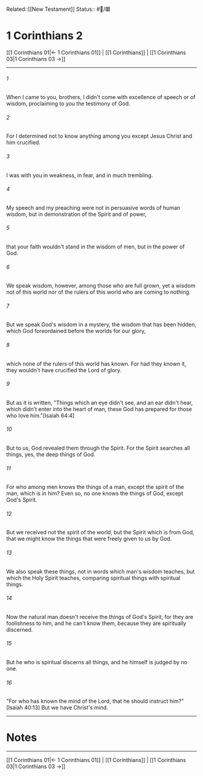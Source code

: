 Related::[[New Testament]]
Status:: #📖/🟥
# 1 Corinthians 2

[[1 Corinthians 01|← 1 Corinthians 01]] | [[1 Corinthians]] | [[1 Corinthians 03|1 Corinthians 03 →]]
***



###### 1 
When I came to you, brothers, I didn't come with excellence of speech or of wisdom, proclaiming to you the testimony of God. 

###### 2 
For I determined not to know anything among you except Jesus Christ and him crucified. 

###### 3 
I was with you in weakness, in fear, and in much trembling. 

###### 4 
My speech and my preaching were not in persuasive words of human wisdom, but in demonstration of the Spirit and of power, 

###### 5 
that your faith wouldn't stand in the wisdom of men, but in the power of God. 

###### 6 
We speak wisdom, however, among those who are full grown, yet a wisdom not of this world nor of the rulers of this world who are coming to nothing. 

###### 7 
But we speak God's wisdom in a mystery, the wisdom that has been hidden, which God foreordained before the worlds for our glory, 

###### 8 
which none of the rulers of this world has known. For had they known it, they wouldn't have crucified the Lord of glory. 

###### 9 
But as it is written, "Things which an eye didn't see, and an ear didn't hear, which didn't enter into the heart of man, these God has prepared for those who love him."<crossref intro="2:9">[Isaiah 64:4]</crossref> 

###### 10 
But to us, God revealed them through the Spirit. For the Spirit searches all things, yes, the deep things of God. 

###### 11 
For who among men knows the things of a man, except the spirit of the man, which is in him? Even so, no one knows the things of God, except God's Spirit. 

###### 12 
But we received not the spirit of the world, but the Spirit which is from God, that we might know the things that were freely given to us by God. 

###### 13 
We also speak these things, not in words which man's wisdom teaches, but which the Holy Spirit teaches, comparing spiritual things with spiritual things. 

###### 14 
Now the natural man doesn't receive the things of God's Spirit, for they are foolishness to him, and he can't know them, because they are spiritually discerned. 

###### 15 
But he who is spiritual discerns all things, and he himself is judged by no one. 

###### 16 
"For who has known the mind of the Lord, that he should instruct him?" <crossref intro="2:16">[Isaiah 40:13]</crossref> But we have Christ's mind.

---
# Notes


***
[[1 Corinthians 01|← 1 Corinthians 01]] | [[1 Corinthians]] | [[1 Corinthians 03|1 Corinthians 03 →]]
